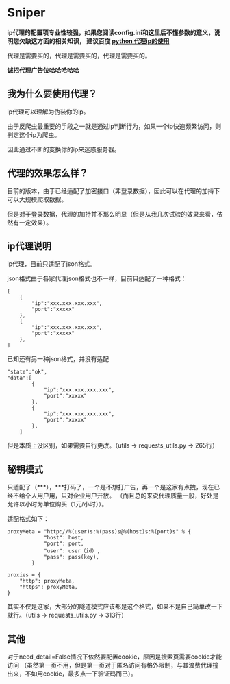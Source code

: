 # Sniper

**ip代理的配置项专业性较强，如果您阅读config.ini和这里后不懂参数的意义，说明您欠缺这方面的相关知识，
建议百度 [python 代理ip的使用](https://www.baidu.com/baidu?tn=monline_3_dg&ie=utf-8&wd=python+%E4%BB%A3%E7%90%86ip%E7%9A%84%E4%BD%BF%E7%94%A8 )**

代理是需要买的，代理是需要买的，代理是需要买的。

**诚招代理广告位哈哈哈哈哈**

## 我为什么要使用代理？

ip代理可以理解为伪装你的ip。

由于反爬虫最重要的手段之一就是通过ip判断行为，如果一个ip快速频繁访问，则判定这个ip为爬虫。

因此通过不断的变换你的ip来迷惑服务器。

## 代理的效果怎么样？

目前的版本，由于已经适配了加密接口（非登录数据），因此可以在代理的加持下可以大规模爬取数据。

但是对于登录数据，代理的加持并不那么明显（但是从我几次试验的效果来看，依然有一定效果）。

## ip代理说明

ip代理，目前只适配了json格式。

json格式由于各家代理json格式也不一样，目前只适配了一种格式：
    
    [
        {
            "ip":"xxx.xxx.xxx.xxx",
            "port":"xxxxx"
        },
        {
            "ip":"xxx.xxx.xxx.xxx",
            "port":"xxxxx"
        },
    ]
    
已知还有另一种json格式，并没有适配

    "state":"ok",
    "data":[
            {
                "ip":"xxx.xxx.xxx.xxx",
                "port":"xxxxx"
            },
            {
                "ip":"xxx.xxx.xxx.xxx",
                "port":"xxxxx"
            },
        ]
    
但是本质上没区别，如果需要自行更改。（utils -> requests_utils.py -> 265行）

## 秘钥模式

只适配了（***），***打码了，一个是不想打广告，再一个是这家有点拽，现在已经不给个人用户用，只对企业用户开放。
（而且总的来说代理质量一般，好处是允许以小时为单位购买（1元/小时））。

适配格式如下：

    proxyMeta = "http://%(user)s:%(pass)s@%(host)s:%(port)s" % {
                "host": host,
                "port": port,
                "user": user（id）,
                "pass": pass(key),
            }

    proxies = {
        "http": proxyMeta,
        "https": proxyMeta,
    }

其实不仅是这家，大部分的隧道模式应该都是这个格式，如果不是自己简单改一下就行。（utils -> requests_utils.py -> 313行）

## 其他

对于need_detail=False情况下依然要配置cookie，原因是搜索页需要cookie才能访问
（虽然第一页不用，但是第一页对于匿名访问有格外限制，与其浪费代理撞出来，不如用cookie，最多点一下验证码而已）。
